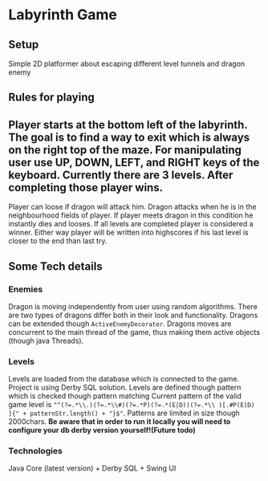# Labyrinth Game
 
## Setup

Simple 2D platformer about escaping different level tunnels and dragon enemy 

## Rules for playing

Player starts at the bottom left of the labyrinth. The goal is to find a way to exit which is always on the right top of the maze.
For manipulating user use UP, DOWN, LEFT, and RIGHT keys of the keyboard. Currently there are 3 levels. After completing those player wins.
-------
Player can loose if dragon will attack him. Dragon attacks when he is in the neighbourhood fields of player. If player meets dragon in this condition he instantly dies and looses.
If all levels are completed player is considered a winner. Either way player will be written into highscores if his last level is closer to the end than last try.

## Some Tech details 

### Enemies
Dragon is moving independently from user using random algorithms. There are two types of dragons differ both in their look and functionality. Dragons can be extended though `ActiveEnemyDecorator`.
Dragons moves are concurrent to the main thread of the game, thus making them active objects (though java Threads). 

### Levels
Levels are loaded from the database which is connected to the game. Project is using Derby SQL solution. Levels are defined though pattern which is checked though pattern matching
Current pattern of the valid game level is `"^(?=.*\\.)(?=.*\\#)(?=.*P)(?=.*(E|D))(?=.*\\ )[.#P(E|D) ]{" + patternStr.length() + "}$"`. Patterns are limited in size though 2000chars. 
**Be aware that in order to run it locally you will need to configure your db derby version yourself!(Future todo)**


### Technologies
Java Core (latest version) + Derby SQL + Swing UI 
